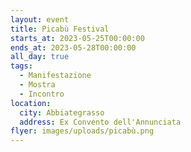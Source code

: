 ```yaml
---
layout: event
title: Picabù Festival
starts_at: 2023-05-25T00:00:00
ends_at: 2023-05-28T00:00:00
all_day: true
tags:
  - Manifestazione
  - Mostra
  - Incontro
location:
  city: Abbiategrasso
  address: Ex Convento dell'Annunciata
flyer: images/uploads/picabù.png
---
```

